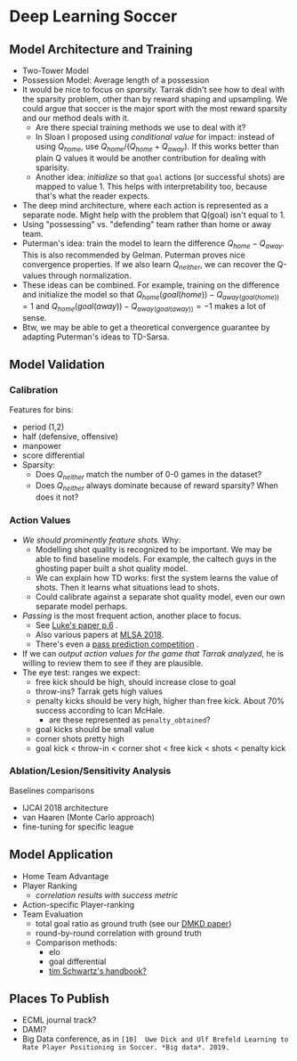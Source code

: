 # Deep Learning Soccer

## Model Architecture and Training

- Two-Tower Model
- Possession Model: Average length of a possession
- It would be nice to focus on *sparsity.* Tarrak didn't see how to deal with the sparsity problem, other than by reward shaping and upsampling. We could argue that soccer is the major sport with the most reward sparsity and our method deals with it. 
  - Are there special training methods we use to deal with it?
  - In Sloan I proposed using *conditional value* for impact: instead of using $Q_{home}$, use $Q_{home}/(Q_{home}+Q_{away})$. If this works better than plain Q values it would be another contribution for dealing with sparisity.
  - Another idea: *initialize* so that `goal` actions (or successful shots) are mapped to value 1. This helps with interpretability too, because that's what the reader expects.
- The deep mind architecture, where each action is represented as a separate node. Might help with the problem that Q(goal) isn't equal to 1.
- Using "possessing" vs. "defending" team rather than home or away team.
- Puterman's idea: train the model to learn the difference $Q_{home}-Q_{away}$. This is also recommended by Gelman. Puterman proves nice convergence properties. If we also learn $Q_{neither}$, we can recover the Q-values through normalization.
- These ideas can be combined. For example, training on the difference and initialize the model so that $Q_{home}(goal(home))-Q_{away(goal(home))}=1$ and  $Q_{home}(goal(away))-Q_{away(goal(away))}=-1$ makes a lot of sense.
- Btw, we may be able to get a theoretical convergence guarantee by adapting Puterman's ideas to TD-Sarsa.

## Model Validation

### Calibration

Features for bins:

- period (1,2)
- half (defensive, offensive)
- manpower
- score differential
- Sparsity:
  - Does $Q_{neither}$ match the number of 0-0 games in the dataset?
  - Does $Q_{neither}$ always dominate because of reward sparsity? When does it not?

### Action Values

- *We should prominently feature shots.* Why:
  - Modelling shot quality is recognized to be important. We may be able to find baseline models. For example, the caltech guys in the ghosting paper built a shot quality model.
  - We can explain how TD works: first the system learns the value of shots. Then it learns what situations lead to shots. 
  - Could calibrate against a separate shot quality model, even our own separate model perhaps.
- *Passing* is the most frequent action, another place to focus. 
  - See [Luke's paper p.6](http://www.sloansportsconference.com/wp-content/uploads/2019/02/Decomposing-the-Immeasurable-Sport.pdf) . 
  - Also various papers at [MLSA 2018](https://dtai.cs.kuleuven.be/events/MLSA18/schedule.php). 
  - There's even a [pass prediction competition](https://github.com/JanVanHaaren/mlsa18-pass-prediction) .
- If we can *output action values for the game that Tarrak analyzed*, he is willing to review them to see if they are plausible.
- The eye test: ranges we expect:
  - free kick should be high, should increase close to goal
  - throw-ins? Tarrak gets high values
  - penalty kicks should be very high, higher than free kick. About 70% success according to Ican McHale.
    - are these represented as `penalty_obtained`?
  - goal kicks should be small value
  - corner shots pretty high
  - goal kick < throw-in < corner shot < free kick < shots < penalty kick

### Ablation/Lesion/Sensitivity Analysis

Baselines comparisons

- IJCAI 2018 architecture
- van Haaren (Monte Carlo approach)
- fine-tuning for specific league

## Model Application

- Home Team Advantage
- Player Ranking
  - *correlation results with success metric*
- Action-specific Player-ranking
- Team Evaluation
  - total goal ratio as ground truth (see our [DMKD paper](http://rdcu.be/ql8n))
  - round-by-round correlation with ground truth
  - Comparison methods:
    - elo
    - goal differential
    - [tim Schwartz's handbook?](https://www.amazon.com/Handbook-Statistical-Methods-Analyses-Handbooks/dp/1498737366)

## Places To Publish

- ECML journal track?
- DAMI?
- Big Data conference, as in `[10]  Uwe Dick and Ulf Brefeld Learning to Rate Player Positioning in Soccer. *Big data*. 2019. `





